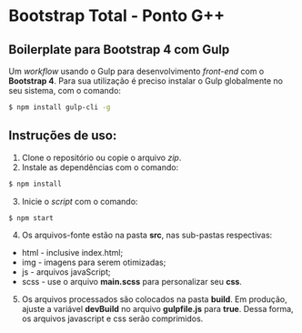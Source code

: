 # Bootstrap Total - Ponto G++

## Boilerplate para Bootstrap 4 com Gulp

Um _workflow_ usando o Gulp para desenvolvimento _front-end_ com o **Bootstrap 4**. Para sua utilização é preciso instalar o Gulp globalmente no seu sistema, com o comando:

```bash
$ npm install gulp-cli -g
```

## Instruções de uso:

1. Clone o repositório ou copie o arquivo _zip_.
2. Instale as dependências com o comando:

```bash
$ npm install
```

3. Inicie o _script_ com o comando:

```bash
$ npm start
```

4. Os arquivos-fonte estão na pasta **src**, nas sub-pastas respectivas:

* html - inclusive index.html;
* img - imagens para serem otimizadas;
* js - arquivos javaScript;
* scss - use o arquivo **main.scss** para personalizar seu **css**.

5. Os arquivos processados são colocados na pasta **build**. Em produção, ajuste a variável **devBuild** no arquivo **gulpfile.js** para **true**. Dessa forma, os arquivos javascript e css serão comprimidos.
